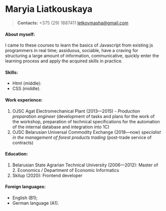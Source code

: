 # Maryia Liatkouskaya
>__Contacts:__
+375 (29) 1887411 letkovmasha@gmail.com

#### About myself:
I came to these courses to learn the basics of Javascript from existing js programmers in real time; assiduous, sociable, have a craving for structuring a large amount of information, communicative, quickly enter the learning process and apply the acquired skills in practice.
#### Skills:
 - Html (middle):
 - CSS (middle).

#### Work experience: 
 1. OJSC Agat Electromechanical Plant (2013—2015) - *Production preparation engineer* (development of tasks and plans for the work of the workshop, preparation of technical specifications for the automation of the internal database and integration into 1C)
2. OJSC Belarusian Universal Commodity Exchange (2018—now) *specialist in the management of forest products trading* (post-trade service of contracts)

#### Education: 
1. Belarusian State Agrarian Technical University (2006—2012): Master of 2. Economics / Department of Economic Informatics
2. Skilup (2020):  Frontend developer
#### Foreign languages:
 - English (B1);
 - German language (A1).